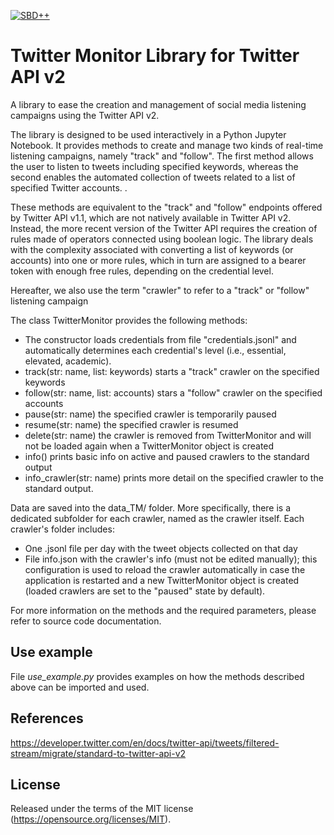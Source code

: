 [![SBD++](https://img.shields.io/badge/Available%20on-SoBigData%2B%2B-green)](https://sobigdata.d4science.org/group/sobigdata-gateway/explore?siteId=20371853)

Twitter Monitor Library for Twitter API v2
=========================================================
A library to ease the creation and management of social media listening campaigns using the Twitter API v2. 

The library is designed to be used interactively in a Python Jupyter Notebook. It provides methods to create and manage two kinds of real-time listening campaigns, namely "track" and "follow". The first method allows the user to listen to tweets including specified keywords, whereas the second enables the automated collection of tweets related to a list of specified Twitter accounts. .

These methods are equivalent to the "track" and "follow" endpoints offered by Twitter API v1.1, which are not natively available in Twitter API v2. Instead, the more recent version of the Twitter API requires the creation of rules made of operators connected using boolean logic. The library deals with the complexity associated with converting a list of keywords (or accounts) into one or more rules, which in turn are assigned to a bearer token with enough free rules, depending on the credential level.

Hereafter, we also use the term "crawler" to refer to a "track" or "follow" listening campaign

The class TwitterMonitor provides the following methods:
* The constructor loads credentials from file "credentials.jsonl" and automatically determines each credential's level (i.e., essential, elevated, academic).
* track(str: name, list: keywords)  starts a "track" crawler on the specified keywords
* follow(str: name, list: accounts) stars a "follow" crawler on the specified accounts
* pause(str: name) the specified crawler is temporarily paused
* resume(str: name) the specified crawler is resumed
* delete(str: name) the crawler is removed from TwitterMonitor and will not be loaded again when a TwitterMonitor object is created
* info() prints basic info on active and paused crawlers to the standard output
* info_crawler(str: name) prints more detail on the specified crawler to the standard output.

Data are saved into the data_TM/ folder. More specifically, there is a dedicated subfolder for each crawler, named as the crawler itself. Each crawler's folder includes:
* One .jsonl file per day with the tweet objects collected on that day
* File info.json with the crawler's info (must not be edited manually); this configuration is used to reload the crawler automatically in case the application is restarted and a new TwitterMonitor object is created (loaded crawlers are set to the "paused" state by default).

For more information on the methods and the required parameters, please refer to source code documentation.


Use example
------------------------------------------------

File *use_example.py* provides examples on how the methods described above can be imported and used.


References
-------------------------------------------------
https://developer.twitter.com/en/docs/twitter-api/tweets/filtered-stream/migrate/standard-to-twitter-api-v2


License
-------------------------------------------------
Released under the terms of the MIT license (https://opensource.org/licenses/MIT).


